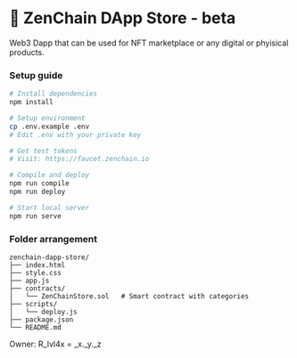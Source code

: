 # 🛒 ZenChain DApp Store - beta
Web3 Dapp that can be used for NFT marketplace or any digital or phyisical products.

### **Setup guide**

```bash
# Install dependencies
npm install

# Setup environment
cp .env.example .env
# Edit .env with your private key

# Get test tokens
# Visit: https://faucet.zenchain.io

# Compile and deploy
npm run compile
npm run deploy

# Start local server
npm run serve
```

### **Folder arrangement** ###
```
zenchain-dapp-store/
├── index.html               
├── style.css                
├── app.js                  
├── contracts/
│   └── ZenChainStore.sol   # Smart contract with categories
├── scripts/
│   └── deploy.js           
├── package.json            
└── README.md               
```
Owner: R_lvl4x = _x._y._z
